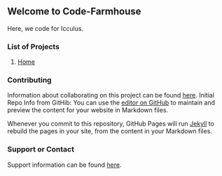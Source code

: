 ## Welcome to Code-Farmhouse
Here, we code for Icculus.

### List of Projects

1. [Home](code-farmhouse.github.io)

### Contributing

Information about collaborating on this project can be found [here](https://google.com).
Initial Repo Info from GitHib:
You can use the [editor on GitHub](https://github.com/code-farmhouse/code-farmhouse.github.io/edit/master/README.md) to maintain and preview the content for your website in Markdown files.

Whenever you commit to this repository, GitHub Pages will run [Jekyll](https://jekyllrb.com/) to rebuild the pages in your site, from the content in your Markdown files.

### Support or Contact

Support information can be found [here](https://google.com).
